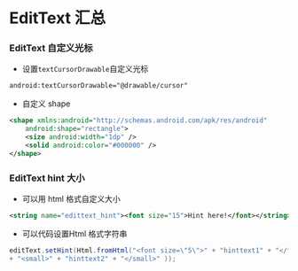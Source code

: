 EditText 汇总
============
### EditText 自定义光标

- 设置`textCursorDrawable`自定义光标

```xml
android:textCursorDrawable="@drawable/cursor"
```

- 自定义 shape

```xml
<shape xmlns:android="http://schemas.android.com/apk/res/android"
    android:shape="rectangle">
    <size android:width="1dp" />
    <solid android:color="#000000" />
</shape>
```
### EditText hint 大小

- 可以用 html 格式自定义大小

```xml
<string name="edittext_hint"><font size="15">Hint here!</font></string>
```

- 可以代码设置Html 格式字符串

```java
editText.setHint(Html.fromHtml("<font size=\"5\">" + "hinttext1" + "</font>" 
+ "<small>" + "hinttext2" + "</small>" )); 
```
